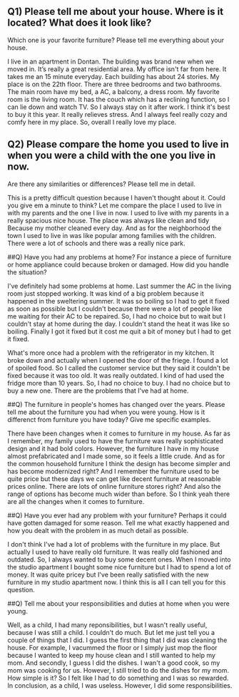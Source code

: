 ## Q1) Please tell me about your house. Where is it located? What does it look like?  
Which one is your favorite furniture? Please tell me everything about your house.

I live in an apartment in Dontan. The building was brand new when we moved in. 
It’s really a great residential area. My office isn't far from here. It takes me an 15 minute everyday. 
Each building has about 24 stories. My place is on the 22th floor.
There are three bedrooms and two bathrooms. The main room have my bed, a AC, a balcony, a dress room.
My favorite room is the living room. It has the couch which has a reclining function, so I can lie down and watch TV.
So I always stay on it after work. I think it's best to buy it this year. It really relieves stress.
And I always feel really cozy and comfy here in my place.
So, overall I really love my place.

## Q2) Please compare the home you used to live in when you were a child with the one you live in now.
Are there any similarities or differences? Please tell me in detail.  

This is a pretty difficult question because I haven't thought about it. Could you give em a minute to think?
Let me compare the place I used to live in with my parents and the one I live in now.
I used to live with my parents in a really spacious nice house.
The place was always like clean and tidy Because my mother cleaned every day.
And as for the neighborhood the town I used to live in was like popular among families with the children.
There were a lot of schools and there was a really nice park.

##Q) Have you had any problems at home? For instance a piece of furniture or home appliance could because
broken or damaged. How did you handle the situation?

I've definitely had some problems at home. Last summer the AC in the living room just stopped working.
It was kind of a big problem because it happened in the sweltering summer.
It was so boiling so I had to get it fixed as soon as possible but I couldn't because there were a lot of 
people like me waiting for their AC to be repaired.
So, I had no choice but to wait but I couldn't stay at home during the day.
I couldn't stand the heat it was like so boiling.
Finally I got it fixed but it cost me quit a bit of money but I had to get it fixed.

What's more once had a problem with the refrigerator in my kitchen.
It broke down and actually when I opened the door of the friege.
I found a lot of spoiled food. So I called the customer service but they said it couldn't be fixed
because it was too old. It was really outdated. I kind of had used the fridge more than 10 years.
So, I had no choice to buy. I had no choice but to buy a new one.
There are the problems that I've had at home.

##Q) The furniture in people's homes has changed over the years. Please tell me about the furniture you had
when you were young. How is it differenct from furniture you have today? Give me specific examples.

There have been changes when it comes to furniture in my house.
As far as I remember, my family used to have the furniture was really sophisticated design and it
had bold colors.
However, the furniture I have in my house almost prefabricated and I made some, so it feels a little crude.
And as for the common household furniture I think the design has become simpler and has become modernized right?
And I remember the furniture used to be quite price but these days we can get like decent furniture at
reasonable prices online. There are lots of online furniture stores right?
And also the range of options has become much wider than before.
So I think yeah there are all the changes when it comes to furniture.

##Q) Have you ever had any problem with your furniture? Perhaps it could have gotten damaged for some reason.
Tell me what exactly happened and how you dealt with the problem in as much detail as possible.

I don't think I've had a lot of problems with the furniture in my place.
But actually I used to have really old furniture.
It was really old fashioned and outdated.
So, I always wanted to buy some decent ones.
When I moved into the studio apartment I bought some nice furniture but I had to spend a lot of money.
It was quite pricey but I've been really satisfied with the new furniture in my studio apartment now.
I think this is all I can tell you for this question.

##Q) Tell me about your responsibilities and duties at home when you were young.

Well, as a child, I had many reponsibilities, but I wasn't really useful, because I was still a child.
I couldn't do much. But let me just tell you a couple of things that I did.
I guess the first thing that I did was cleaning the house.
For example, I vacummed the floor or I simply just mop the floor because I wanted to keep my house clean
and I still wanted to help my mom.
And secondly, I guess I did the dishes. I wan't a good cook, so my mom was cooking for us.
However, I still tried to do the dishes for my mom.
How simple is it? So I felt like I had to do something and I was so rewarded.
In conclusion, as a child, I was useless. However, I did some responsibilities.
